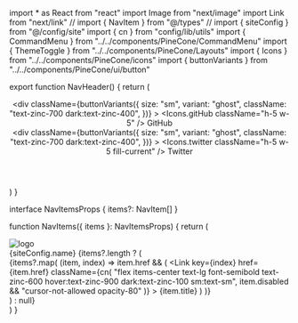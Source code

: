 import * as React from "react"
import Image from "next/image"
import Link from "next/link"
// import { NavItem } from "@/types"
// import { siteConfig } from "@/config/site"
import { cn } from "config/lib/utils"
import { CommandMenu } from "../../components/PineCone/CommandMenu"
import { ThemeToggle } from "../../components/PineCone/Layouts"
import { Icons } from "../../components/PineCone/icons"
import { buttonVariants } from "../../components/PineCone/ui/button"

export function NavHeader() {
  return (
    <header className="sticky top-0 z-40 w-full border-b border-b-mauve-7 backdrop-blur   ">
      <div className="container flex h-16 items-center space-x-4 sm:justify-between sm:space-x-0">
        <NavItems items={siteConfig.mainNav} />
        <div className="flex flex-1 items-center justify-end space-x-4">
          <nav className="flex items-center space-x-1">
            <Link
              href={siteConfig.links.github}
              target="_blank"
              rel="noreferrer"
            >
              <div
                className={buttonVariants({
                  size: "sm",
                  variant: "ghost",
                  className: "text-zinc-700 dark:text-zinc-400",
                })}
              >
                <Icons.gitHub className="h-5 w-5" />
                <span className="sr-only">GitHub</span>
              </div>
            </Link>
            <Link
              href={siteConfig.links.twitter}
              target="_blank"
              rel="noreferrer"
            >
              <div
                className={buttonVariants({
                  size: "sm",
                  variant: "ghost",
                  className: "text-zinc-700 dark:text-zinc-400",
                })}
              >
                <Icons.twitter className="h-5 w-5 fill-current" />
                <span className="sr-only">Twitter</span>
              </div>
            </Link>
            <ThemeToggle />
          </nav>
        </div>
      </div>
    </header>
  )
}

interface NavItemsProps {
  items?: NavItem[]
}

function NavItems({ items }: NavItemsProps) {
  return (
    <div className="flex gap-6 md:gap-10">
      <Link href="/" className=" flex items-center space-x-2">
        <div className="md:h-13 relative h-8 w-10">
          <Image fill className="absolute" src="/logo-og.svg" alt="logo" />
        </div>
        <span className="hidden font-aboreto font-bold sm:inline-block">
          {siteConfig.name}
        </span>
      </Link>
      {items?.length ? (
        <nav className="hidden gap-6 md:flex">
          {items?.map(
            (item, index) =>
              item.href && (
                <Link
                  key={index}
                  href={item.href}
                  className={cn(
                    "flex items-center text-lg font-semibold text-zinc-600 hover:text-zinc-900 dark:text-zinc-100 sm:text-sm",
                    item.disabled && "cursor-not-allowed opacity-80"
                  )}
                >
                  {item.title}
                </Link>
              )
          )}
        </nav>
      ) : null}
      <CommandMenu />
    </div>
  )
}
